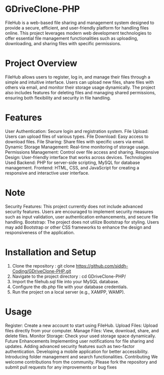 # GDriveClone-PHP
FileHub is a web-based file sharing and management system designed to provide a secure, efficient, and user-friendly platform for handling files online. This project leverages modern web development technologies to offer essential file management functionalities such as uploading, downloading, and sharing files with specific permissions.

# Project Overview
FileHub allows users to register, log in, and manage their files through a simple and intuitive interface. Users can upload new files, share files with others via email, and monitor their storage usage dynamically. The project also includes features for deleting files and managing shared permissions, ensuring both flexibility and security in file handling.

# Features
User Authentication: Secure login and registration system.
File Upload: Users can upload files of various types.
File Download: Easy access to download files.
File Sharing: Share files with specific users via email.
Dynamic Storage Management: Real-time monitoring of storage usage.
Permissions Management: Control over file access and sharing.
Responsive Design: User-friendly interface that works across devices.
Technologies Used
Backend: PHP for server-side scripting, MySQL for database management.
Frontend: HTML, CSS, and JavaScript for creating a responsive and interactive user interface.

# Note
Security Features: This project currently does not include advanced security features. Users are encouraged to implement security measures such as input validation, user authentication enhancements, and secure file handling.
Bootstrap: The project does not utilize Bootstrap for styling. Users may add Bootstrap or other CSS frameworks to enhance the design and responsiveness of the application.

# Installation and Setup
1. Clone the repository : git clone https://github.com/siddh-Coding/GDriveClone-PHP.git
2. Navigate to the project directory : cd GDriveClone-PHP/
3. Import the filehub.sql file into your MySQL database.
4. Configure the db.php file with your database credentials.
5. Run the project on a local server (e.g., XAMPP, WAMP).


# Usage
Register: Create a new account to start using FileHub.
Upload Files: Upload files directly from your computer.
Manage Files: View, download, share, and delete files.
Monitor Storage: Check your used storage space dynamically.
Future Enhancements
Implementing user notifications for file sharing and updates.
Adding advanced security features such as two-factor authentication.
Developing a mobile application for better accessibility.
Introducing folder management and search functionalities.
Contributing
We welcome contributions from the community. Please fork the repository and submit pull requests for any improvements or bug fixes
